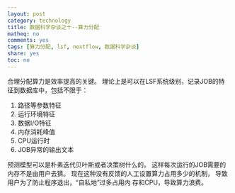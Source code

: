 ```yaml
---
layout: post
category: technology
title: 数据科学杂谈之十--算力分配
matheq: no
comments: yes
tags: [算力分配, lsf, nextflow, 数据科学杂谈]
share: yes
toc: no
---
```


合理分配算力是效率提高的关键。
理论上是可以在LSF系统级别，记录JOB的特征到数据库中，包括不限于：
1. 路径等参数特征
2. 运行环境特征
3. 数据I/O特征
4. 内存消耗峰值
5. CPU运行时
6. JOB异常的输出文本

预测模型可以是朴素迭代贝叶斯或者决策树什么的。
这样每次运行的JOB需要的内存不是由用户去猜。
现在这种没有反馈的人工设置算力占用多少的机制， 导致用户为了防止程序退出，“自私地”过多占用内
存和CPU，导致算力浪费。

